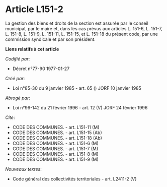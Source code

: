 # Article L151-2

La gestion des biens et droits de la section est assurée par le conseil municipal, par le maire et, dans les cas prévus aux
articles L. 151-6, L. 151-7, L. 151-8, L. 151-9, L. 151-11, L. 151-15, et L. 151-18 du présent code, par une commission
syndicale et par son président.

**Liens relatifs à cet article**

_Codifié par_:

  - Décret n°77-90 1977-01-27

_Créé par_:

  - Loi n°85-30 du 9 janvier 1985 - art. 65 () JORF 10 janvier 1985

_Abrogé par_:

  - Loi n°96-142 du 21 février 1996 - art. 12 (V) JORF 24 février 1996

_Cite_:

  - CODE DES COMMUNES. - art. L151-11 (M)
  - CODE DES COMMUNES. - art. L151-15 (Ab)
  - CODE DES COMMUNES. - art. L151-18 (Ab)
  - CODE DES COMMUNES. - art. L151-6 (M)
  - CODE DES COMMUNES. - art. L151-7 (M)
  - CODE DES COMMUNES. - art. L151-8 (M)
  - CODE DES COMMUNES. - art. L151-9 (M)

_Nouveaux textes_:

  - Code général des collectivités territoriales - art. L2411-2 (V)
